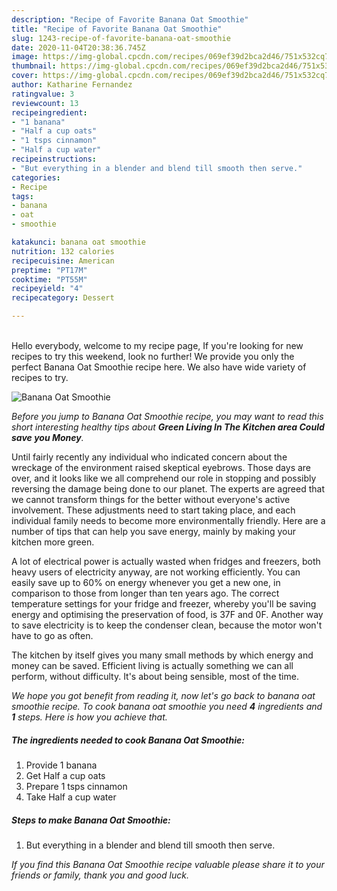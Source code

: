 ```yaml
---
description: "Recipe of Favorite Banana Oat Smoothie"
title: "Recipe of Favorite Banana Oat Smoothie"
slug: 1243-recipe-of-favorite-banana-oat-smoothie
date: 2020-11-04T20:38:36.745Z
image: https://img-global.cpcdn.com/recipes/069ef39d2bca2d46/751x532cq70/banana-oat-smoothie-recipe-main-photo.jpg
thumbnail: https://img-global.cpcdn.com/recipes/069ef39d2bca2d46/751x532cq70/banana-oat-smoothie-recipe-main-photo.jpg
cover: https://img-global.cpcdn.com/recipes/069ef39d2bca2d46/751x532cq70/banana-oat-smoothie-recipe-main-photo.jpg
author: Katharine Fernandez
ratingvalue: 3
reviewcount: 13
recipeingredient:
- "1 banana"
- "Half a cup oats"
- "1 tsps cinnamon"
- "Half a cup water"
recipeinstructions:
- "But everything in a blender and blend till smooth then serve."
categories:
- Recipe
tags:
- banana
- oat
- smoothie

katakunci: banana oat smoothie 
nutrition: 132 calories
recipecuisine: American
preptime: "PT17M"
cooktime: "PT55M"
recipeyield: "4"
recipecategory: Dessert

---
```

<br>
Hello everybody, welcome to my recipe page, If you're looking for new recipes to try this weekend, look no further! We provide you only the perfect Banana Oat Smoothie recipe here. We also have wide variety of recipes to try.
<br>


![Banana Oat Smoothie](https://img-global.cpcdn.com/recipes/069ef39d2bca2d46/751x532cq70/banana-oat-smoothie-recipe-main-photo.jpg)

<i>Before you jump to Banana Oat Smoothie recipe, you may want to read this short interesting healthy tips about 
<strong>Green Living In The Kitchen area Could save you Money</strong>.</i>
</br>

Until fairly recently any individual who indicated concern about the wreckage of the environment raised skeptical eyebrows. Those days are over, and it looks like we all comprehend our role in stopping and possibly reversing the damage being done to our planet. The experts are agreed that we cannot transform things for the better without everyone's active involvement. These adjustments need to start taking place, and each individual family needs to become more environmentally friendly. Here are a number of tips that can help you save energy, mainly by making your kitchen more green.

A lot of electrical power is actually wasted when fridges and freezers, both heavy users of electricity anyway, are not working efficiently. You can easily save up to 60% on energy whenever you get a new one, in comparison to those from longer than ten years ago. The correct temperature settings for your fridge and freezer, whereby you'll be saving energy and optimising the preservation of food, is 37F and 0F. Another way to save electricity is to keep the condenser clean, because the motor won't have to go as often.

The kitchen by itself gives you many small methods by which energy and money can be saved. Efficient living is actually something we can all perform, without difficulty. It's about being sensible, most of the time.


<i>We hope you got benefit from reading it, now let's go back to banana oat smoothie recipe. To cook banana oat smoothie you need <strong>4</strong> ingredients and <strong>1</strong> steps. Here is how you achieve that.
</i>

##### The ingredients needed to cook Banana Oat Smoothie:

1. Provide 1 banana
1. Get Half a cup oats
1. Prepare 1 tsps cinnamon
1. Take Half a cup water


##### Steps to make Banana Oat Smoothie:

1. But everything in a blender and blend till smooth then serve.


<i>If you find this Banana Oat Smoothie recipe valuable please share it to your friends or family, thank you and good luck.</i>
